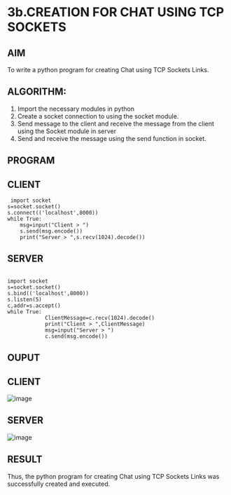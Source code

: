 # 3b.CREATION FOR CHAT USING TCP SOCKETS
## AIM
To write a python program for creating Chat using TCP Sockets Links.
## ALGORITHM:
1. Import the necessary modules in python
2. Create a socket connection to using the socket module.
3. Send message to the client and receive the message from the client using the Socket module in
 server
4. Send and receive the message using the send function in socket.
## PROGRAM
## CLIENT 
````
 import socket 
s=socket.socket() 
s.connect(('localhost',8000)) 
while True: 
    msg=input("Client > ") 
    s.send(msg.encode()) 
    print("Server > ",s.recv(1024).decode())
`````
## SERVER
```SERVER: 
 
import socket 
s=socket.socket() 
s.bind(('localhost',8000)) 
s.listen(5) 
c,addr=s.accept() 
while True: 
            ClientMessage=c.recv(1024).decode() 
            print("Client > ",ClientMessage) 
            msg=input("Server > ") 
            c.send(msg.encode())
````
## OUPUT
## CLIENT
![image](https://github.com/user-attachments/assets/73d1363b-aec0-4efc-b822-94d489ac9530)

## SERVER
![image](https://github.com/user-attachments/assets/0a8fd890-d31d-47cb-9b30-9cf27507feb5)



## RESULT
Thus, the python program for creating Chat using TCP Sockets Links was successfully 
created and executed.
